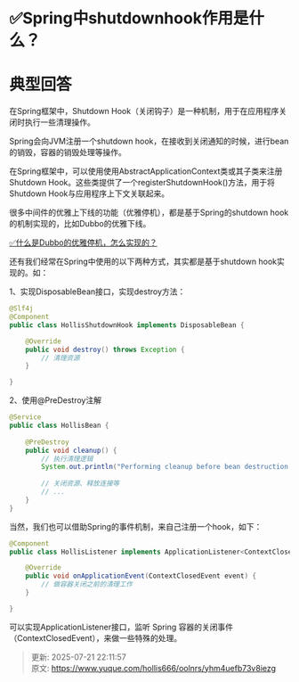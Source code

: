 # ✅Spring中shutdownhook作用是什么？

# 典型回答
在Spring框架中，Shutdown Hook（关闭钩子）是一种机制，用于在应用程序关闭时执行一些清理操作。



Spring会向JVM注册一个shutdown hook，在接收到关闭通知的时候，进行bean的销毁，容器的销毁处理等操作。



在Spring框架中，可以使用使用AbstractApplicationContext类或其子类来注册Shutdown Hook。这些类提供了一个registerShutdownHook()方法，用于将Shutdown Hook与应用程序上下文关联起来。



很多中间件的优雅上下线的功能（优雅停机），都是基于Spring的shutdown hook的机制实现的，比如Dubbo的优雅下线。



[✅什么是Dubbo的优雅停机，怎么实现的？](https://www.yuque.com/hollis666/oolnrs/gxda8y)



还有我们经常在Spring中使用的以下两种方式，其实都是基于shutdown hook实现的。如：



1、实现DisposableBean接口，实现destroy方法：



```java
@Slf4j
@Component
public class HollisShutdownHook implements DisposableBean {

    @Override
    public void destroy() throws Exception {
        // 清理资源
    }

}
```



2、使用@PreDestroy注解



```java
@Service
public class HollisBean {
    
    @PreDestroy
    public void cleanup() {
        // 执行清理逻辑
        System.out.println("Performing cleanup before bean destruction...");
        
        // 关闭资源、释放连接等
        // ...
    }
}
```





当然，我们也可以借助Spring的事件机制，来自己注册一个hook，如下：



```java
@Component
public class HollisListener implements ApplicationListener<ContextClosedEvent> {

    @Override
    public void onApplicationEvent(ContextClosedEvent event) {
        // 做容器关闭之前的清理工作
    }

}
```



可以实现ApplicationListener接口，监听 Spring 容器的关闭事件（ContextClosedEvent），来做一些特殊的处理。



> 更新: 2025-07-21 22:11:57  
> 原文: <https://www.yuque.com/hollis666/oolnrs/yhm4uefb73v8iezg>